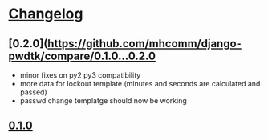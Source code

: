 # [Changelog](https://github.com/mhcomm/django-pwdtk/releases)

## [0.2.0](https://github.com/mhcomm/django-pwdtk/compare/0.1.0...0.2.0
* minor fixes on py2 py3 compatibility
* more data for lockout template (minutes and seconds are calculated and passed)
* passwd change templatge should now be working

## [0.1.0](https://github.com/mhcomm/django-pwdtk/compare/9a16261b1abb56df9fd28a251358196fca438219...0.2.0)
